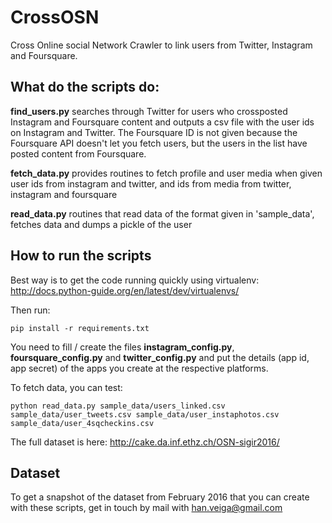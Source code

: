 # CrossOSN
Cross Online social Network Crawler to link users from Twitter, Instagram and Foursquare.

## What do the scripts do:

__find_users.py__ searches through Twitter for users who crossposted Instagram and Foursquare content and outputs a csv file with the user ids on Instagram and Twitter. The Foursquare ID is not given because the Foursquare API doesn't let you fetch users, but the users in the list have posted content from Foursquare.

__fetch_data.py__ provides routines to fetch profile and user media when given user ids from instagram and twitter, and ids from media from twitter, instagram and foursquare

__read_data.py__ routines that read data of the format given in 'sample_data', fetches data and dumps a pickle of the user

## How to run the scripts
Best way is to get the code running quickly using virtualenv: http://docs.python-guide.org/en/latest/dev/virtualenvs/

Then run:

```pip install -r requirements.txt```

You need to fill / create the files __instagram_config.py__, __foursquare_config.py__ and __twitter_config.py__ and put the details (app id, app secret) of the apps you create at the respective platforms.

To fetch data, you can test:

```python read_data.py sample_data/users_linked.csv sample_data/user_tweets.csv sample_data/user_instaphotos.csv sample_data/user_4sqcheckins.csv ```

The full dataset is here: http://cake.da.inf.ethz.ch/OSN-sigir2016/

## Dataset
To get a snapshot of the dataset from February 2016 that you can create with these scripts, get in touch by mail with han.veiga@gmail.com
